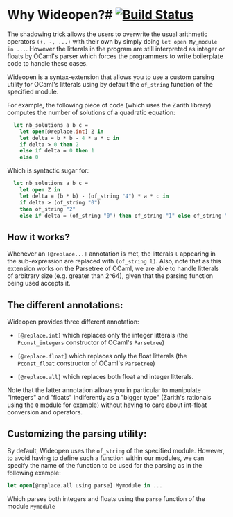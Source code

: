 # Why Wideopen?# [![Build Status](https://travis-ci.com/ghilesZ/ppx_wideopen.svg?branch=master)](https://travis-ci.com/ghilesZ/ppx_wideopen)

The shadowing trick allows the users to overwrite the usual arithmetic
operators ````(+, -, ...)```` with their own by simply doing ````let
open My_module in ...````. However the litterals in the program are
still interpreted as integer or floats by OCaml's parser which forces
the programmers to write boilerplate code to handle these cases.

Wideopen is a syntax-extension that allows you to use a custom parsing
utility for OCaml's litterals using by default the `of_string`
function of the specified module.

For example, the following piece of code (which uses the Zarith
library) computes the number of solutions of a quadratic equation:

````OCaml
  let nb_solutions a b c =
    let open[@replace.int] Z in
    let delta = b * b - 4 * a * c in
    if delta > 0 then 2
    else if delta = 0 then 1
    else 0
````

Which is syntactic sugar for:

````OCaml
  let nb_solutions a b c =
    let open Z in
    let delta = (b * b) - (of_string "4") * a * c in
    if delta > (of_string "0")
    then of_string "2"
    else if delta = (of_string "0") then of_string "1" else of_string "0"
````

## How it works?
Whenever an ````[@replace...]```` annotation is met, the litterals
````l```` appearing in the sub-expression are replaced with
````(of_string l)````. Also, note that as this extension works on the
Parsetree of OCaml, we are able to handle litterals of arbitrary size
(e.g. greater than 2^64), given that the parsing function being used
accepts it.

## The different annotations:
Wideopen provides three different annotation:

- ````[@replace.int]```` which replaces only the integer litterals (the ````Pconst_integers```` constructor of OCaml's ````Parsetree````)
  
- ````[@replace.float]```` which replaces only the float litterals (the ````Pconst_float```` constructor of OCaml's ````Parsetree````)

- ````[@replace.all]```` which replaces both float and integer litterals.

Note that the latter annotation allows you in particular to manipulate
"integers" and "floats" indiferently as a "bigger type" (Zarith's
rationals using the ````Q```` module for example) without having to
care about int-float conversion and operators.

## Customizing the parsing utility:
By default, Wideopen uses the ````of_string```` of the specified
module. However, to avoid having to define such a function within our
modules, we can specify the name of the function to be used for the
parsing as in the following example:

````OCaml
let open[@replace.all using parse] Mymodule in ...
````

Which parses both integers and floats using the ````parse```` function
of the module ````Mymodule````
